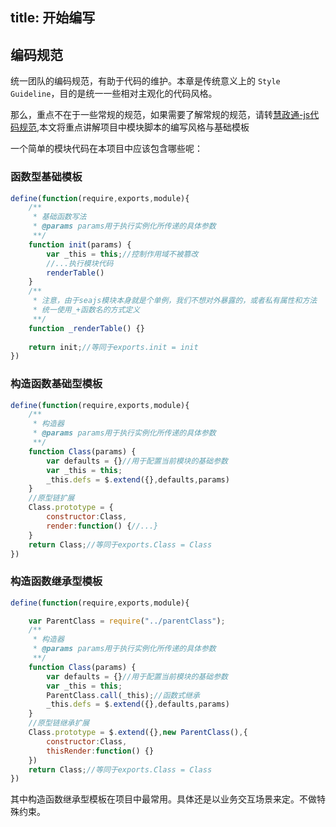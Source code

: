 title: 开始编写
---

## 编码规范

统一团队的编码规范，有助于代码的维护。本章是传统意义上的 `Style Guideline`，目的是统一一些相对主观化的代码风格。

那么，重点不在于一些常规的规范，如果需要了解常规的规范，请转[慧政通-js代码规范](http://192.168.169.57/ue/code/public/docs/js/code.html),本文将重点讲解项目中模块脚本的编写风格与基础模板


一个简单的模块代码在本项目中应该包含哪些呢：
### 函数型基础模板
```js
define(function(require,exports,module){
    /**
     * 基础函数写法
     * @params params用于执行实例化所传递的具体参数
     **/
    function init(params) {
        var _this = this;//控制作用域不被篡改
        //...执行模块代码
        renderTable()
    }
    /**
     * 注意，由于seajs模块本身就是个单例，我们不想对外暴露的，或者私有属性和方法
     * 统一使用_+函数名的方式定义
     **/
    function _renderTable() {}
    
    return init;//等同于exports.init = init
})
```

### 构造函数基础型模板
```js
define(function(require,exports,module){
    /**
     * 构造器
     * @params params用于执行实例化所传递的具体参数
     **/
    function Class(params) {
        var defaults = {}//用于配置当前模块的基础参数
        var _this = this;
        _this.defs = $.extend({},defaults,params)
    }
    //原型链扩展
    Class.prototype = {
        constructor:Class,
        render:function() {//...}
    }
    return Class;//等同于exports.Class = Class
})
```
### 构造函数继承型模板
```js
define(function(require,exports,module){

    var ParentClass = require("../parentClass");
    /**
     * 构造器
     * @params params用于执行实例化所传递的具体参数
     **/
    function Class(params) {
        var defaults = {}//用于配置当前模块的基础参数
        var _this = this;
        ParentClass.call(_this);//函数式继承
        _this.defs = $.extend({},defaults,params)
    }
    //原型链继承扩展
    Class.prototype = $.extend({},new ParentClass(),{
        constructor:Class,
        thisRender:function() {}
    })
    return Class;//等同于exports.Class = Class
})
```
其中构造函数继承型模板在项目中最常用。具体还是以业务交互场景来定。不做特殊约束。